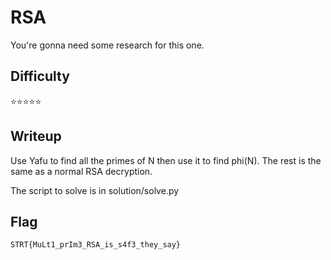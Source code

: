 # RSA 

You're gonna need some research for this one. 

## Difficulty

⭐️⭐️⭐️⭐️⭐️

## Writeup

Use Yafu to find all the primes of N then use it to find phi(N). The rest is the same as a normal RSA decryption.

The script to solve is in solution/solve.py

## Flag

`STRT{MuLt1_prIm3_RSA_is_s4f3_they_say}`

